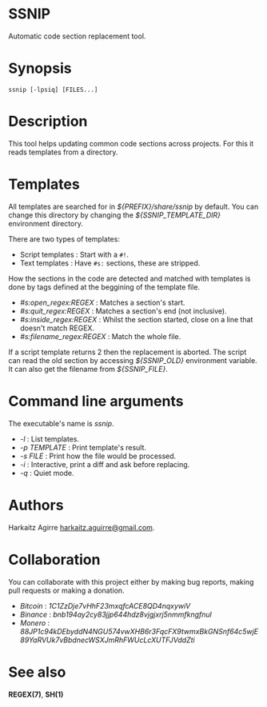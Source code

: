 # SSNIP

Automatic code section replacement tool.

# Synopsis

    ssnip [-lpsiq] [FILES...]

# Description

This tool helps updating common code sections across projects. For this it
reads templates from a directory.

# Templates

All templates are searched for in *\${PREFIX}/share/ssnip* by default. You can change
this directory by changing the *\${SSNIP_TEMPLATE_DIR}* environment directory.

There are two types of templates:

- Script templates : Start with a `#!`.
- Text templates   : Have `#s:` sections, these are stripped.

How the sections in the code are detected and matched with templates is done by tags
defined at the beggining of the template file.

- *#s:open_regex:REGEX* : Matches a section's start.
- *#s:quit_regex:REGEX* : Matches a section's end (not inclusive).
- *#s:inside_regex:REGEX* : Whilst the section started, close on a line that doesn't match REGEX.
- *#s:filename_regex:REGEX* : Match the whole file.

If a script template returns 2 then the replacement is aborted. The script can read the old section
by accessing *\${SSNIP_OLD}* environment variable. It can also get the filename from *\${SSNIP_FILE}*.

# Command line arguments

The executable's name is *ssnip*.

- *-l* : List templates.
- *-p TEMPLATE* : Print template's result.
- *-s FILE* : Print how the file would be processed.
- *-i* : Interactive, print a diff and ask before replacing.
- *-q* : Quiet mode.

# Authors

Harkaitz Agirre <harkaitz.aguirre@gmail.com>.

# Collaboration

You can collaborate with this project either by making bug reports,
making pull requests or making a donation.

- *Bitcoin* : _1C1ZzDje7vHhF23mxqfcACE8QD4nqxywiV_
- *Binance* : _bnb194ay2cy83jjp644hdz8vjgjxrj5nmmfkngfnul_
- *Monero* : _88JP1c94kDEbyddN4NGU574vwXHB6r3FqcFX9twmxBkGNSnf64c5wjE89YaRVUk7vBbdnecWSXJmRhFWUcLcXUTFJVddZti_
# See also

**REGEX(7)**, **SH(1)**

